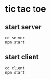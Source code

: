 # tic tac toe

## start server
```
cd server
npm start
```
## start client
```
cd client 
npm start
```

